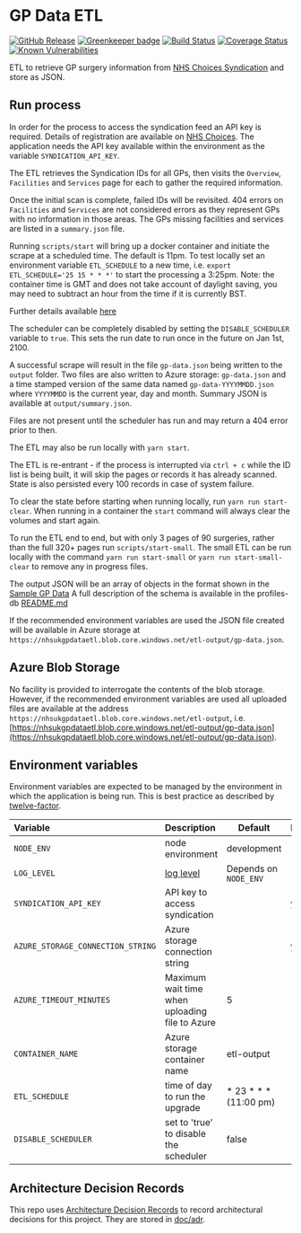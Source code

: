 # GP Data ETL

[![GitHub Release](https://img.shields.io/github/release/nhsuk/gp-data-etl.svg)](https://github.com/nhsuk/gp-data-etl/releases/latest/)
[![Greenkeeper badge](https://badges.greenkeeper.io/nhsuk/gp-data-etl.svg)](https://greenkeeper.io/)
[![Build Status](https://travis-ci.org/nhsuk/gp-data-etl.svg?branch=master)](https://travis-ci.org/nhsuk/gp-data-etl)
[![Coverage Status](https://coveralls.io/repos/github/nhsuk/gp-data-etl/badge.svg)](https://coveralls.io/github/nhsuk/gp-data-etl)
[![Known Vulnerabilities](https://snyk.io/test/github/nhsuk/gp-data-etl/badge.svg)](https://snyk.io/test/github/nhsuk/gp-data-etl)

ETL to retrieve GP surgery information from [NHS Choices Syndication](http://www.nhs.uk/aboutNHSChoices/professionals/syndication/Pages/Webservices.aspx)
and store as JSON.

## Run process

In order for the process to access the syndication feed an API key is required.
Details of registration are available on
[NHS Choices](http://www.nhs.uk/aboutNHSChoices/professionals/syndication/Pages/Webservices.aspx).
The application needs the API key available within the environment as the variable `SYNDICATION_API_KEY`.

The ETL retrieves the Syndication IDs for all GPs, then visits the `Overview`, `Facilities` and `Services` page for each to gather the required information.

Once the initial scan is complete, failed IDs will be revisited. 404 errors on `Facilities` and `Services` are not considered errors as
they represent GPs with no information in those areas. The GPs missing facilities and services are listed in a `summary.json` file.

Running `scripts/start` will bring up a docker container and initiate the scrape at a scheduled time.
The default is 11pm. To test locally set an environment variable `ETL_SCHEDULE` to a new time,
i.e. `export ETL_SCHEDULE='25 15 * * *'` to start the processing a 3:25pm. Note: the container time is GMT and does not take account of daylight saving, you may need to subtract an hour from the time if it is currently BST.

Further details available [here](https://www.npmjs.com/package/node-schedule)

The scheduler can be completely disabled by setting the `DISABLE_SCHEDULER` variable to `true`. This sets the run date to run once in the future on Jan 1st, 2100.

A successful scrape will result in the file `gp-data.json` being written to the `output` folder.
Two files are also written to Azure storage: `gp-data.json` and a time stamped version of the same data named `gp-data-YYYYMMDD.json` where `YYYYMMDD` is the current year, day and month. Summary JSON is available at `output/summary.json`.

Files are not present until the scheduler has run and may return a 404 error prior to then.

The ETL may also be run locally with `yarn start`.

The ETL is re-entrant - if the process is interrupted via `ctrl + c` while the ID list is being built, it will skip the pages or records it has already scanned. State is also persisted every 100 records in case of system failure.

To clear the state before starting when running locally, run `yarn run start-clear`. 
When running in a container the `start` command will always clear the volumes and start again.

To run the ETL end to end, but with only 3 pages of 90 surgeries, rather than the full 320+ pages run `scripts/start-small`. 
The small ETL can be run locally with the command `yarn run start-small` or `yarn run start-small-clear` to remove any in progress files.

The output JSON will be an array of objects in the format shown in the [Sample GP Data](sample-gp-data.json)
A full description of the schema is available in the profiles-db [README.md](https://github.com/nhsuk/profiles-db/blob/master/README.md)

If the recommended environment variables are used the JSON file created will be available in Azure storage at `https://nhsukgpdataetl.blob.core.windows.net/etl-output/gp-data.json`.

## Azure Blob Storage

No facility is provided to interrogate the contents of the blob storage. However, if the recommended environment variables are used
all uploaded files are available at the address `https://nhsukgpdataetl.blob.core.windows.net/etl-output`,
i.e. [https://nhsukgpdataetl.blob.core.windows.net/etl-output/gp-data.json](https://nhsukgpdataetl.blob.core.windows.net/etl-output/gp-data.json).

## Environment variables

Environment variables are expected to be managed by the environment in which
the application is being run. This is best practice as described by
[twelve-factor](https://12factor.net/config).

| Variable                           | Description                                                          | Default                 | Required   |
| :--------------------------------- | :------------------------------------------------------------------- | ----------------------- | :--------- |
| `NODE_ENV`                         | node environment                                                     | development             |            |
| `LOG_LEVEL`                        | [log level](https://github.com/trentm/node-bunyan#levels)            | Depends on `NODE_ENV`   |            |
| `SYNDICATION_API_KEY`              | API key to access syndication                                        |                         | yes        |
| `AZURE_STORAGE_CONNECTION_STRING`  | Azure storage connection string                                      |                         | yes        |
| `AZURE_TIMEOUT_MINUTES`            | Maximum wait time when uploading file to Azure                       | 5                       |            |
| `CONTAINER_NAME`                   | Azure storage container name                                         | etl-output              |            |
| `ETL_SCHEDULE`                     | time of day to run the upgrade                                       | * 23 * * * (11:00 pm)   |            |
| `DISABLE_SCHEDULER`                | set to 'true' to disable the scheduler                               | false                   |            |

## Architecture Decision Records
 
This repo uses
[Architecture Decision Records](http://thinkrelevance.com/blog/2011/11/15/documenting-architecture-decisions)
to record architectural decisions for this project.
They are stored in [doc/adr](doc/adr).
